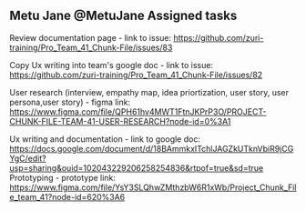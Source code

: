 ## Metu Jane @MetuJane Assigned tasks
Review documentation page - link to issue: https://github.com/zuri-training/Pro_Team_41_Chunk-File/issues/83

Copy Ux writing into  team's google doc - link to issue: https://github.com/zuri-training/Pro_Team_41_Chunk-File/issues/82

User research (interview, empathy map, idea priortization, user story, user persona,user story) - figma link: https://www.figma.com/file/QPH61hv4MWT1FtnJKPrP3O/PROJECT-CHUNK-FILE-TEAM-41-USER-RESEARCH?node-id=0%3A1

Ux writing and documentation - link to google doc: https://docs.google.com/document/d/18BAmmkxITchlJAGZkUTknVbiR9jCGYgC/edit?usp=sharing&ouid=102043229206258254836&rtpof=true&sd=true
Prototyping - prototype link: https://www.figma.com/file/YsY3SLQhwZMthzbW6R1xWb/Project_Chunk_File_team_41?node-id=620%3A6
